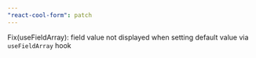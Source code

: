 ```yaml
---
"react-cool-form": patch
---
```


Fix(useFieldArray): field value not displayed when setting default value via `useFieldArray` hook

